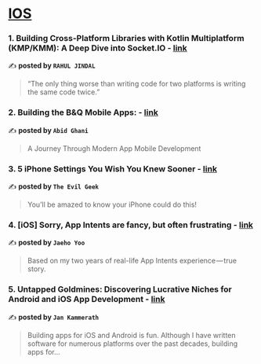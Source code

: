 
<h1><a href=https://medium.com/tag/ios/recommended target="_blank" rel="noopener noreferrer">IOS</a></h1>
<h3>1. Building Cross-Platform Libraries with Kotlin Multiplatform (KMP/KMM): A Deep Dive into Socket.IO - <a href="https://medium.com/@rahuljindaltech/building-cross-platform-libraries-with-kotlin-multiplatform-kmp-kmm-a-deep-dive-into-socket-io-89e58c3b221c" target="_blank" rel="noopener noreferrer">link</a></h3>

✍️ **posted by `RAHUL JINDAL`**

<blockquote>“The only thing worse than writing code for two platforms is writing the same code twice.”</blockquote>

<h3>2. Building the B&Q Mobile Apps: - <a href="https://medium.com/@abid.ghani/building-the-b-q-mobile-apps-ce69ab593797" target="_blank" rel="noopener noreferrer">link</a></h3>

✍️ **posted by `Abid Ghani`**

<blockquote>A Journey Through Modern App Mobile Development</blockquote>

<h3>3. 5 iPhone Settings You Wish You Knew Sooner - <a href="https://medium.com/@evilgeek/5-iphone-settings-you-wish-you-knew-sooner-067447b901b6" target="_blank" rel="noopener noreferrer">link</a></h3>

✍️ **posted by `The Evil Geek`**

<blockquote>You’ll be amazed to know your iPhone could do this!</blockquote>

<h3>4. [iOS] Sorry, App Intents are fancy, but often frustrating - <a href="https://medium.com/@Jager-yoo/ios-sorry-app-intents-are-fancy-but-often-frustrating-7ab01f25fe01" target="_blank" rel="noopener noreferrer">link</a></h3>

✍️ **posted by `Jaeho Yoo`**

<blockquote>Based on my two years of real-life App Intents experience — true story.</blockquote>

<h3>5. Untapped Goldmines: Discovering Lucrative Niches for Android and iOS App Development - <a href="https://medium.com/@jankammerath/untapped-goldmines-discovering-lucrative-niches-for-android-and-ios-app-development-ac7b073abcfd" target="_blank" rel="noopener noreferrer">link</a></h3>

✍️ **posted by `Jan Kammerath`**

<blockquote>Building apps for iOS and Android is fun. Although I have written software for numerous platforms over the past decades, building apps for…</blockquote>

